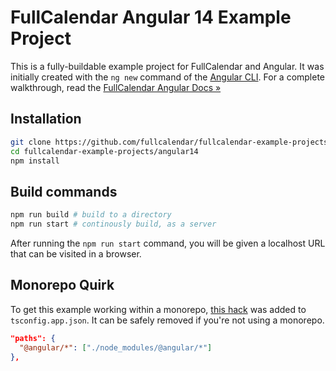 
# FullCalendar Angular 14 Example Project

This is a fully-buildable example project for FullCalendar and Angular. It was initially created with the `ng new` command of the [Angular CLI](https://angular.io/cli). For a complete walkthrough, read the [FullCalendar Angular Docs &raquo;](https://fullcalendar.io/docs/angular)

## Installation

```bash
git clone https://github.com/fullcalendar/fullcalendar-example-projects.git
cd fullcalendar-example-projects/angular14
npm install
```

## Build commands

```bash
npm run build # build to a directory
npm run start # continously build, as a server
```

After running the `npm run start` command, you will be given a localhost URL that can be visited in a browser.

## Monorepo Quirk

To get this example working within a monorepo, [this hack](https://stackoverflow.com/a/61801741/96342) was added to `tsconfig.app.json`. It can be safely removed if you're not using a monorepo.

```json
"paths": {
  "@angular/*": ["./node_modules/@angular/*"]
},
```
